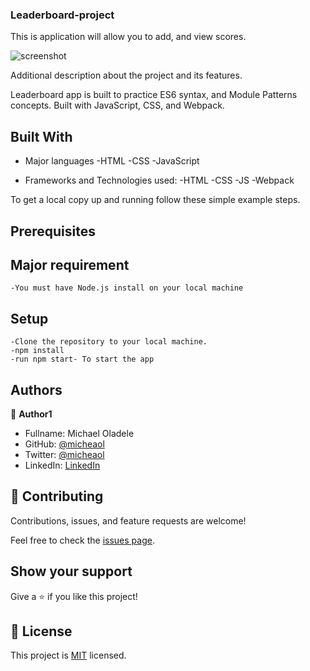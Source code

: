 ### Leaderboard-project

This is application will allow you to add, and view scores.

![screenshot](https://user-images.githubusercontent.com/10332499/140990110-d09a14c4-252e-43df-b843-e1520d72ad30.PNG)


Additional description about the project and its features.

Leaderboard app is built to practice ES6 syntax, and Module Patterns concepts. Built with JavaScript, CSS, and Webpack.

## Built With

- Major languages
    -HTML
    -CSS
    -JavaScript
    

- Frameworks and Technologies used:
    -HTML
    -CSS
    -JS
    -Webpack
    

To get a local copy up and running follow these simple example steps.
                
   
## Prerequisites 

## Major requirement
    -You must have Node.js install on your local machine
    
    
## Setup
    
    -Clone the repository to your local machine.
    -npm install
    -run npm start- To start the app
    


## Authors

👤 **Author1**

- Fullname: Michael Oladele
- GitHub: [@micheaol](https://github.com/micheaol)
- Twitter: [@micheaol](https://twitter.com/micheaol)
- LinkedIn: [LinkedIn](https://linkedin.com/in/micheaol80)


## 🤝 Contributing

Contributions, issues, and feature requests are welcome!

Feel free to check the [issues page](../../issues/).

## Show your support

Give a ⭐️ if you like this project!


## 📝 License

This project is [MIT](./MIT.md) licensed.
